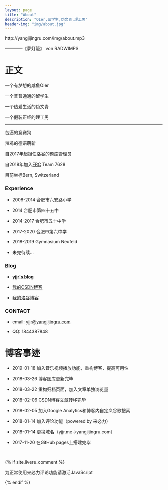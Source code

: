 ```yaml
---
layout: page
title: "About"
description: "OIer,留学生,伪文青,理工男"
header-img: "img/about.jpg"
---
```


<p>http://yangjijingru.com/img/about.mp3</p>

————《夢灯籠》 von RADWIMPS

# 正文

一个有梦想的咸鱼OIer

一个普普通通的留学生

一个热爱生活的伪文青

一个假装正经的理工男

------

苦逼的竞赛狗

辣鸡的德语萌新

自2017年起担任[洛谷](http://www.luogu.org/)的题库管理员

自2018年加入[FRC](https://www.firstinspires.org/robotics/frc) Team 7628

目前坐标Bern, Switzerland


### Experience

- 2008-2014 合肥市六安路小学

- 2014 合肥市第四十五中

- 2014-2017 合肥市五十中学

- 2017-2020 合肥市第六中学

- 2018-2019 Gymnasium Neufeld

- 未完待续...

### Blog

- **[yjjr's blog](http://yangjijingru.com)**

- [我的CSDN博客](http://blog.csdn.net/qwerty1125)

- [我的洛谷博客](https://www.luogu.org/blog/yjjr/#)

### CONTACT

- email: yjjr@yangjijingru.com

- QQ: 1844387848

# 博客事迹

- 2019-01-18 加入音乐视频播放功能，重构博客，提高可用性

- 2018-03-26 博客图库更新完毕

- 2018-03-22 重构归档页面，加入文章单独浏览量

- 2018-02-06 CSDN博客文章转移完毕

- 2018-02-05 加入Google Analytics和博客内自定义谷歌搜索

- 2018-01-14 加入评论功能（powered by 来必力）

- 2018-01-14 更换域名（yjjr.me->yangjijingru.com）

- 2017-11-20 在GitHub pages上搭建完毕


<!-- //分享 -->
<div class="bdsharebuttonbox">
  <br>
  <a href="#" class="bds_more" data-cmd="more"></a>
  <a href="#" class="bds_weixin" data-cmd="weixin" title="分享到微信"></a>
  <a href="#" class="bds_tsina" data-cmd="tsina" title="分享到新浪微博"></a>
  <a href="#" class="bds_sqq" data-cmd="sqq" title="分享到QQ好友"></a>
  <a href="#" class="bds_qzone" data-cmd="qzone" title="分享到QQ空间"></a>
  <a href="#" class="bds_youdao" data-cmd="youdao" title="分享到有道云笔记"></a>
  <a href="#" class="bds_twi" data-cmd="twi" title="分享到Twitter"></a>
</div>
<script>window._bd_share_config={"common":{"bdSnsKey":{},"bdText":"","bdMini":"2","bdMiniList":false,"bdPic":"","bdStyle":"0","bdSize":"24"},"share":{},"image":{"viewList":["weixin","tsina","sqq","qzone","youdao","twi"],"viewText":"分享到：","viewSize":"24"},"selectShare":{"bdContainerClass":null,"bdSelectMiniList":["weixin","tsina","sqq","qzone","youdao","twi"]}};with(document)0[(getElementsByTagName('head')[0]||body).appendChild(createElement('script')).src='http://bdimg.share.baidu.com/static/api/js/share.js?v=89860593.js?cdnversion='+~(-new Date()/36e5)];</script>


{% if site.livere_comment %}
<!-- 来必力City版安装代码 -->
<div id="lv-container" data-id="city" data-uid="MTAyMC8zMzE3MC85NzI3">
    <script type="text/javascript">
   (function(d, s) {
       var j, e = d.getElementsByTagName(s)[0];

       if (typeof LivereTower === 'function') { return; }

       j = d.createElement(s);
       j.src = 'https://cdn-city.livere.com/js/embed.dist.js';
       j.async = true;

       e.parentNode.insertBefore(j, e);
   })(document, 'script');
    </script>
<noscript> 为正常使用来必力评论功能请激活JavaScript</noscript>
</div>
<!-- City版安装代码已完成 -->
{% endif %}